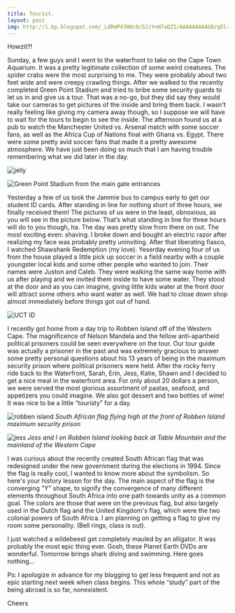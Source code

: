 ```yaml
---
title: Tourist.
layout: post
img: http://1.bp.blogspot.com/_LdRmP430Hc0/S2iYnH7aQZI/AAAAAAAAAG0/q5l4TWu8Jqc/s680/IMG_4511.JPG
---
```


Howzit?!

Sunday, a few guys and I went to the waterfront to take on the Cape Town Aquarium. It was a pretty legitimate collection of some weird creatures. The spider crabs were the most surprising to me. They were probably about two feet wide and were creepy crawling things. After we walked to the recently completed Green Point Stadium and tried to bribe some security guards to let us in and give us a tour. That was a no-go, but they did say they would take our cameras to get pictures of the inside and bring them back. I wasn't really feeling like giving my camera away though, so I suppose we will have to wait for the tours to begin to see the inside. The afternoon found us at a pub to watch the Manchester United vs. Arsenal match with some soccer fans, as well as the Africa Cup of Nations final with Ghana vs. Egypt. There were some pretty avid soccer fans that made it a pretty awesome atmosphere. We have just been doing so much that I am having trouble remembering what we did later in the day.

![jelly](http://3.bp.blogspot.com/_LdRmP430Hc0/S2iWTuKWV9I/AAAAAAAAAGk/j_zDYbpzA7w/s680/IMG_4420.JPG)

![Green Point Stadium from the main gate entrances](http://1.bp.blogspot.com/_LdRmP430Hc0/S2iVr-OnbcI/AAAAAAAAAGc/grgUgROzk0E/s680/IMG_4469.JPG)

Yesterday a few of us took the Jammie bus to campus early to get our student ID cards. After standing in line for nothing short of three hours, we finally received them! The pictures of us were in the least, obnoxious, as you will see in the picture below. That’s what standing in line for three hours will do to you though, ha. The day was pretty slow from there on out. The most exciting even: shaving. I broke down and bought an electric razor after realizing my face was probably pretty uninviting. After that liberating fiasco, I watched Shawshank Redemption (my love). Yeserday evening four of us from the house played a little pick up soccer in a field nearby with a couple youngster local kids and some other people who wanted to join. Their names were Juston and Caleb. They were walking the same way home with us after playing and we invited them inside to have some water. They stood at the door and as you can imagine, giving little kids water at the front door will attract some others who want water as well. We had to close down shop almost immediately before things got out of hand. 

![UCT ID](http://2.bp.blogspot.com/_LdRmP430Hc0/S2iTgXl-lJI/AAAAAAAAAGU/tCxzjGgKg0c/s680/IMG_4482.JPG)

I recently got home from a day trip to Robben Island off of the Western Cape. The magnificence of Nelson Mandela and the fellow anti-apartheid political prisoners could be seen everywhere on the tour. Our tour guide was actually a prisoner in the past and was extremely gracious to answer some pretty personal questions about his 13 years of being in the maximum security prison where political prisoners were held. After the rocky ferry ride back to the Waterfront, Sarah, Erin, Jess, Katie, Shawn and I decided to get a nice meal in the waterfront area. For only about 20 dollars a person, we were served the most glorious assortment of pastas, seafood, and appetizers you could imagine. We also got dessert and two bottles of wine! It was nice to be a little “touristy” for a day. 

![robben island](http://2.bp.blogspot.com/_LdRmP430Hc0/S2iXgNp_TgI/AAAAAAAAAGs/IGHQ9lxUraQ/s680/IMG_4492.JPG)
*South African flag flying high at the front of Robben Island maximum security prison*

![jess](http://1.bp.blogspot.com/_LdRmP430Hc0/S2iYnH7aQZI/AAAAAAAAAG0/q5l4TWu8Jqc/s680/IMG_4511.JPG)
*Jess and I on Robben Island looking back at Table Mountain and the mainland of the Western Cape*

I was curious about the recently created South African flag that was redesigned under the new government during the elections in 1994. Since the flag is really cool, I wanted to know more about the symbolism. So here's your history lesson for the day. The main aspect of the flag is the converging "Y" shape, to signify the convergence of many different elements throughout South Africa into one path towards unity as a common goal. The colors are those that were on the previous flag, but also largely used in the Dutch flag and the United Kingdom's flag, which were the two colonial powers of South Africa. I am planning on getting a flag to give my room some personality. (Bell rings, class is out).

I just watched a wildebeest get completely mauled by an alligator. It was probably the most epic thing ever. Gosh, these Planet Earth DVDs are wonderful. Tomorrow brings shark diving and swimming. Here goes nothing… 

Ps: I apologize in advance for my blogging to get less frequent and not as epic starting next week when class begins. This whole “study” part of the being abroad is so far, nonexistent.

Cheers